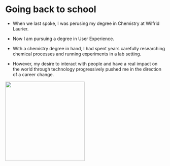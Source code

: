 # Going back to school 
 - When we last spoke, I was perusing my degree in Chemistry at Wilfrid Laurier. 
 
 - Now I am pursuing a degree in User Experience. 

 - With a chemistry degree in hand, I had spent years carefully researching chemical processes and running experiments in a lab setting. 

 - However, my desire to interact with people and have a real impact on the world through technology progressively pushed me in the direction of a career change.

 <img src=" https://i1.pickpik.com/photos/890/800/62/paper-sketch-ux-web-design-preview.jpg" height=250px>